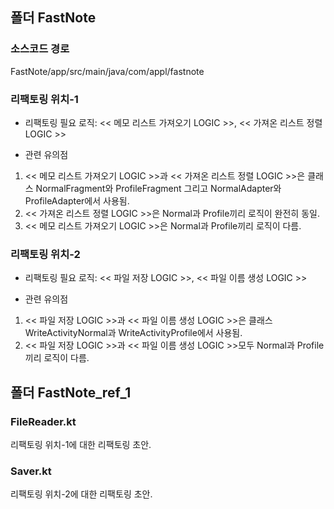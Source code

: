 ## 폴더 FastNote

### 소스코드 경로
FastNote/app/src/main/java/com/appl/fastnote

### 리팩토링 위치-1
- 리팩토링 필요 로직: << 메모 리스트 가져오기 LOGIC >>, << 가져온 리스트 정렬 LOGIC >>

- 관련 유의점
1) << 메모 리스트 가져오기 LOGIC >>과 << 가져온 리스트 정렬 LOGIC >>은 클래스 NormalFragment와 ProfileFragment 그리고 NormalAdapter와 ProfileAdapter에서 사용됨.
2) << 가져온 리스트 정렬 LOGIC >>은 Normal과 Profile끼리 로직이 완전히 동일.
3) << 메모 리스트 가져오기 LOGIC >>은 Normal과 Profile끼리 로직이 다름.

### 리팩토링 위치-2
- 리팩토링 필요 로직: << 파일 저장 LOGIC >>, << 파일 이름 생성 LOGIC >>

- 관련 유의점
1) << 파일 저장 LOGIC >>과 << 파일 이름 생성 LOGIC >>은 클래스 WriteActivityNormal과 WriteActivityProfile에서 사용됨.
2) << 파일 저장 LOGIC >>과 << 파일 이름 생성 LOGIC >>모두 Normal과 Profile끼리 로직이 다름.

## 폴더 FastNote_ref_1

### FileReader.kt
리팩토링 위치-1에 대한 리팩토링 초안.
### Saver.kt
리팩토링 위치-2에 대한 리팩토링 초안.
